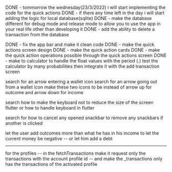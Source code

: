 DONE - tommorrow the wednesday(23/3/2022) i will start implementing the code for the quick actions
DONE - if there any time left in the day i will start adding the logic for local database(sqlite)
DONE - make the database different for debug mode and release mode to allow you to use the app in your real life other than developing it
DONE - add the ability to delete a transaction from the database

DONE - fix the app bar and make it clean code
DONE - make the quick actions screen design
DONE - make the quick action cards
DONE - make the quick action operations possible through the quick actions screen 
DONE - make to calculator to handle the float values with the period (.)
test the calculator by many probabilities then integrate it with the add transaction screen

search for an arrow entering a wallet icon
search for an arrow going out from a wallet icon
make these two icons to be instead of arrow up for outcome and arrow down for income

search how to make the keyboard not to reduce the size of the screen flutter or how to handle keyboard in flutter

search for how to cancel any opened snackbar to remove any snackbars if another is clicked

let the user add outcomes more than what he has in his income to let the current money be negative
-- or let him add a debt

----------------
for the profiles
-- in the fetchTransactions make it request only the transactions with the account profile id
-- and make the _transactions only has the transactions of the activated profile